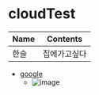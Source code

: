 # cloudTest

Name | Contents   |
-----|------------|
한슬 | 집에가고싶다 |

* [google](htt://google.com)
  - ![image](http://finfra.com/f/f.png)
